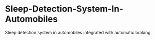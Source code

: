 # Sleep-Detection-System-In-Automobiles
Sleep detection system in automobiles integrated with automatic braking
